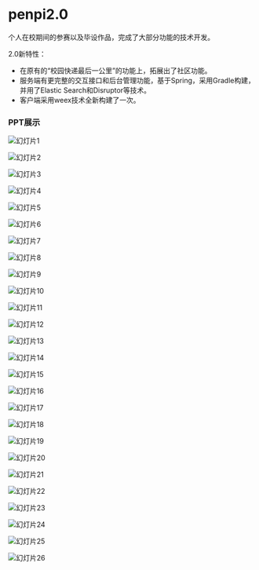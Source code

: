 # penpi2.0

个人在校期间的参赛以及毕设作品，完成了大部分功能的技术开发。

2.0新特性：

  - 在原有的“校园快递最后一公里”的功能上，拓展出了社区功能。
  - 服务端有更完整的交互接口和后台管理功能，基于Spring，采用Gradle构建，并用了Elastic Search和Disruptor等技术。
  - 客户端采用weex技术全新构建了一次。



### PPT展示

![幻灯片1](./doc/幻灯片1.jpg)

![幻灯片2](./doc/幻灯片2.jpg)

![幻灯片3](./doc/幻灯片3.jpg)

![幻灯片4](./doc/幻灯片4.jpg)

![幻灯片5](./doc/幻灯片5.jpg)

![幻灯片6](./doc/幻灯片6.jpg)

![幻灯片7](./doc/幻灯片7.jpg)

![幻灯片8](./doc/幻灯片8.jpg)

![幻灯片9](./doc/幻灯片9.jpg)

![幻灯片10](./doc/幻灯片10.jpg)

![幻灯片11](./doc/幻灯片11.jpg)

![幻灯片12](./doc/幻灯片12.jpg)

![幻灯片13](./doc/幻灯片13.jpg)

![幻灯片14](./doc/幻灯片14.jpg)

![幻灯片15](./doc/幻灯片15.jpg)

![幻灯片16](./doc/幻灯片16.jpg)

![幻灯片17](./doc/幻灯片17.jpg)

![幻灯片18](./doc/幻灯片18.jpg)

![幻灯片19](./doc/幻灯片19.jpg)

![幻灯片20](./doc/幻灯片20.jpg)

![幻灯片21](./doc/幻灯片21.jpg)

![幻灯片22](./doc/幻灯片22.jpg)

![幻灯片23](./doc/幻灯片23.jpg)

![幻灯片24](./doc/幻灯片24.jpg)

![幻灯片25](./doc/幻灯片25.jpg)

![幻灯片26](./doc/幻灯片26.jpg)